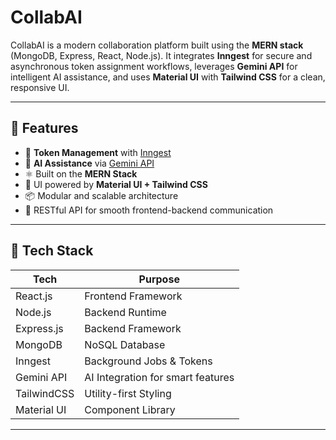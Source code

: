 # CollabAI

CollabAI is a modern collaboration platform built using the **MERN stack** (MongoDB, Express, React, Node.js). It integrates **Inngest** for secure and asynchronous token assignment workflows, leverages **Gemini API** for intelligent AI assistance, and uses **Material UI** with **Tailwind CSS** for a clean, responsive UI.

---

## 🚀 Features

- 🔐 **Token Management** with [Inngest](https://www.inngest.com/)
- 🤖 **AI Assistance** via [Gemini API](https://ai.google.dev/)
- ⚛️ Built on the **MERN Stack**
- 🎨 UI powered by **Material UI + Tailwind CSS**
- 📦 Modular and scalable architecture
- 🔄 RESTful API for smooth frontend-backend communication

---

## 🧱 Tech Stack

| Tech        | Purpose                         |
|-------------|---------------------------------|
| React.js    | Frontend Framework              |
| Node.js     | Backend Runtime                 |
| Express.js  | Backend Framework               |
| MongoDB     | NoSQL Database                  |
| Inngest     | Background Jobs & Tokens        |
| Gemini API  | AI Integration for smart features|
| TailwindCSS | Utility-first Styling           |
| Material UI | Component Library               |

---
